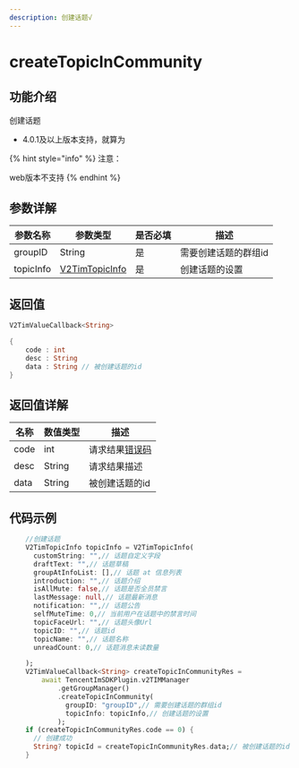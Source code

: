 ```yaml
---
description: 创建话题√
---
```


# createTopicInCommunity

## 功能介绍

创建话题

* 4.0.1及以上版本支持，就算为

{% hint style="info" %}
注意：

web版本不支持
{% endhint %}

## 参数详解

| 参数名称      | 参数类型                                                       | 是否必填 | 描述          |
| --------- | ---------------------------------------------------------- | ---- | ----------- |
| groupID   | String                                                     | 是    | 需要创建话题的群组id |
| topicInfo | [V2TimTopicInfo](../guan-jian-lei/topic/v2timtopicinfo.md) | 是    | 创建话题的设置     |

## 返回值

```dart
V2TimValueCallback<String>

{
    code : int
    desc : String
    data : String // 被创建话题的id
}
```

## 返回值详解

| 名称   | 数值类型   | 描述                                                             |
| ---- | ------ | -------------------------------------------------------------- |
| code | int    | 请求结果[错误码](https://cloud.tencent.com/document/product/269/1671) |
| desc | String | 请求结果描述                                                         |
| data | String | 被创建话题的id                                                       |

## 代码示例

```dart
    //创建话题
    V2TimTopicInfo topicInfo = V2TimTopicInfo(
      customString: "",// 话题自定义字段
      draftText: "",// 话题草稿
      groupAtInfoList: [],// 话题 at 信息列表
      introduction: "",// 话题介绍
      isAllMute: false,// 话题是否全员禁言
      lastMessage: null,// 话题最新消息
      notification: "",// 话题公告
      selfMuteTime: 0,// 当前用户在话题中的禁言时间
      topicFaceUrl: "",// 话题头像Url
      topicID: "",// 话题id
      topicName: "",// 话题名称
      unreadCount: 0,// 话题消息未读数量

    );
    V2TimValueCallback<String> createTopicInCommunityRes =
        await TencentImSDKPlugin.v2TIMManager
            .getGroupManager()
            .createTopicInCommunity(
              groupID: "groupID",// 需要创建话题的群组id
              topicInfo: topicInfo,// 创建话题的设置
            );
    if (createTopicInCommunityRes.code == 0) {
      // 创建成功
      String? topicId = createTopicInCommunityRes.data;// 被创建话题的id
    }
```
